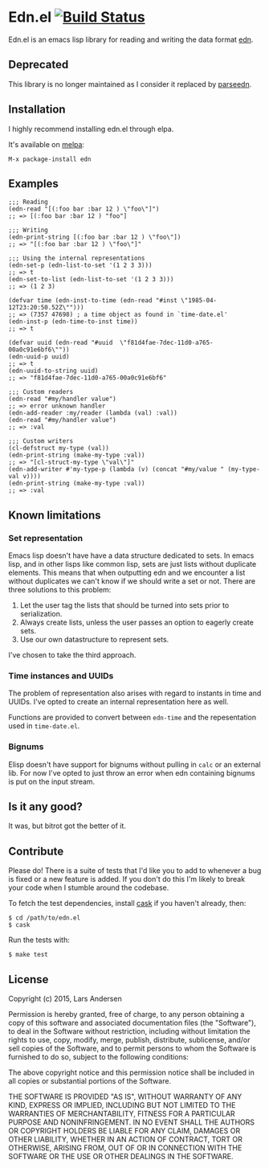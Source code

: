 # Edn.el [![Build Status](https://travis-ci.org/expez/edn.el.png?branch=master)](https://travis-ci.org/expez/edn.el)

Edn.el is an emacs lisp library for reading and writing the data
format [edn](https://github.com/edn-format/edn).

## Deprecated

This library is no longer maintained as I consider it replaced by [parseedn](https://github.com/clojure-emacs/parseedn).

## Installation

I highly recommend installing edn.el through elpa.

It's available on [melpa](http://melpa.milkbox.net/):

    M-x package-install edn

## Examples
```elisp
;;; Reading
(edn-read "[(:foo bar :bar 12 ) \"foo\"]")
;; => [(:foo bar :bar 12 ) "foo"]

;;; Writing
(edn-print-string [(:foo bar :bar 12 ) \"foo\"])
;; => "[(:foo bar :bar 12 ) \"foo\"]"

;;; Using the internal representations
(edn-set-p (edn-list-to-set '(1 2 3 3)))
;; => t
(edn-set-to-list (edn-list-to-set '(1 2 3 3)))
;; => (1 2 3)

(defvar time (edn-inst-to-time (edn-read "#inst \"1985-04-12T23:20:50.52Z\"")))
;; => (7357 47698) ; a time object as found in `time-date.el'
(edn-inst-p (edn-time-to-inst time))
;; => t

(defvar uuid (edn-read "#uuid  \"f81d4fae-7dec-11d0-a765-00a0c91e6bf6\""))
(edn-uuid-p uuid)
;; => t
(edn-uuid-to-string uuid)
;; => "f81d4fae-7dec-11d0-a765-00a0c91e6bf6"

;;; Custom readers
(edn-read "#my/handler value")
;; => error unknown handler
(edn-add-reader :my/reader (lambda (val) :val))
(edn-read "#my/handler value")
;; => :val

;;; Custom writers
(cl-defstruct my-type (val))
(edn-print-string (make-my-type :val))
;; => "[cl-struct-my-type \"val\"]"
(edn-add-writer #'my-type-p (lambda (v) (concat "#my/value " (my-type-val v))))
(edn-print-string (make-my-type :val))
;; => :val
```

## Known limitations

### Set representation

Emacs lisp doesn't have have a data structure dedicated to sets.  In emacs lisp, and in other lisps like common lisp, sets are just lists without duplicate elements.  This means that when outputting edn and we encounter a list without duplicates we can't know if we should write a set or not.  There are three solutions to this problem:

1. Let the user tag the lists that should be turned into sets prior to serialization.
2. Always create lists, unless the user passes an option to eagerly create sets.
3. Use our own datastructure to represent sets.

I've chosen to take the third approach.

### Time instances and UUIDs

The problem of representation also arises with regard to instants in time and UUIDs.  I've opted to create an internal representation here as well.

Functions are provided to convert between `edn-time` and the repesentation used in `time-date.el`.

### Bignums

Elisp doesn't have support for bignums without pulling in `calc` or an external lib.  For now I've opted to just throw an error when edn containing bignums is put on the input stream.

## Is it any good?

It was, but bitrot got the better of it.

## Contribute

Please do!  There is a suite of tests that I'd like you to add to whenever a bug is fixed or a new feature is added.  If you don't do this I'm likely to break your code when I stumble around the codebase.

To fetch the test dependencies, install [cask](https://github.com/rejeep/cask.el) if you haven't already, then:

    $ cd /path/to/edn.el
    $ cask

Run the tests with:

    $ make test

## License

Copyright (c)  2015, Lars Andersen

Permission is hereby granted, free of charge, to any person obtaining a copy
of this software and associated documentation files (the "Software"), to deal
in the Software without restriction, including without limitation the rights
to use, copy, modify, merge, publish, distribute, sublicense, and/or sell
copies of the Software, and to permit persons to whom the Software is
furnished to do so, subject to the following conditions:

The above copyright notice and this permission notice shall be included in
all copies or substantial portions of the Software.

THE SOFTWARE IS PROVIDED "AS IS", WITHOUT WARRANTY OF ANY KIND, EXPRESS OR
IMPLIED, INCLUDING BUT NOT LIMITED TO THE WARRANTIES OF MERCHANTABILITY,
FITNESS FOR A PARTICULAR PURPOSE AND NONINFRINGEMENT. IN NO EVENT SHALL THE
AUTHORS OR COPYRIGHT HOLDERS BE LIABLE FOR ANY CLAIM, DAMAGES OR OTHER
LIABILITY, WHETHER IN AN ACTION OF CONTRACT, TORT OR OTHERWISE, ARISING FROM,
OUT OF OR IN CONNECTION WITH THE SOFTWARE OR THE USE OR OTHER DEALINGS IN
THE SOFTWARE.
